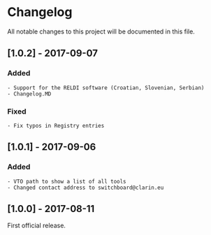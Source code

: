 # Changelog
All notable changes to this project will be documented in this file.

## [1.0.2] - 2017-09-07
### Added
	- Support for the RELDI software (Croatian, Slovenian, Serbian)
	- Changelog.MD

### Fixed
	- Fix typos in Registry entries

## [1.0.1] - 2017-09-06
### Added
	- VTO path to show a list of all tools
	- Changed contact address to switchboard@clarin.eu

## [1.0.0] - 2017-08-11
First official release.
